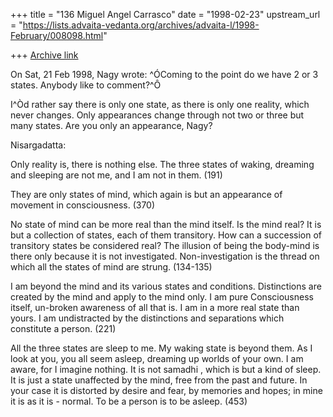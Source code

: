 +++
title = "136 Miguel Angel Carrasco"
date = "1998-02-23"
upstream_url = "https://lists.advaita-vedanta.org/archives/advaita-l/1998-February/008098.html"

+++
[Archive link](https://lists.advaita-vedanta.org/archives/advaita-l/1998-February/008098.html)

On  Sat, 21 Feb 1998, Nagy wrote:
^ÓComing to the point do we have 2 or 3 states. Anybody like to comment?^Ô

I^Òd rather say there is only one state, as there is only one reality, which
never changes. Only appearances change  through not two or three but many
states. Are you only an appearance, Nagy?

Nisargadatta:

Only reality is, there is nothing else. The three states of waking,
dreaming and sleeping are not me, and I am not in them.  (191)

They are only states of mind, which again is but an appearance of movement
in consciousness.  (370)

No state of mind can be more real than the mind itself. Is the mind real?
It is but a collection of states, each of them transitory. How can a
succession of transitory states be considered real? The illusion of being
the body-mind is there only because it is not investigated.
Non-investigation is the thread on which all the states of mind are strung.
 (134-135)

I am beyond the mind and its various states and conditions. Distinctions
are created by the mind and apply to the mind only. I am pure Consciousness
itself, un-broken awareness of all that is. I am in a more real state than
yours. I am undistracted by the distinctions and separations which
constitute a person.  (221)

All the three states are sleep to me. My waking state is beyond them. As I
look at you, you all seem asleep, dreaming up worlds of your own. I am
aware, for I imagine nothing. It is not samadhi , which is but a kind of
sleep. It is just a state unaffected by the mind, free from the past and
future. In your case it is distorted by desire and fear, by memories and
hopes; in mine it is as it is - normal. To be a person is to be asleep.
(453)

